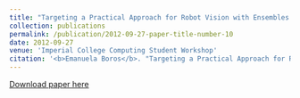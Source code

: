 ```yaml
---
title: "Targeting a Practical Approach for Robot Vision with Ensembles of Visual Features"
collection: publications
permalink: /publication/2012-09-27-paper-title-number-10
date: 2012-09-27
venue: 'Imperial College Computing Student Workshop'
citation: '<b>Emanuela Boros</b>. "Targeting a Practical Approach for Robot Vision with Ensembles of Visual Features." 2012 Imperial College Computing Student Workshop, September 27—28, 2012, London, United Kingdom'
---
```


[Download paper here](https://drops.dagstuhl.de/opus/volltexte/2012/3760/pdf/5.pdf)



